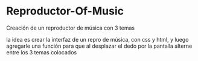 # Reproductor-Of-Music
Creación de un reproductor de música con 3 temas

la idea es crear la interfaz de un repro de música, con css y html, y luego agregarle una función para que al desplazar el dedo por la pantalla alterne entre los 3 temas colocados
